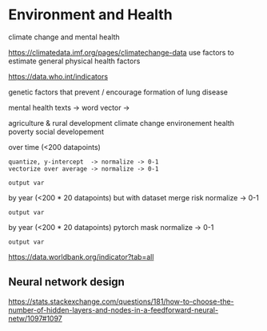 # Environment and Health

climate change and mental health 


https://climatedata.imf.org/pages/climatechange-data
	use factors to estimate general physical health factors

https://data.who.int/indicators

genetic factors that prevent / encourage formation of lung disease


mental health texts -> word vector -> 


agriculture & rural development
climate change
environement
health
poverty
social developement


over time (<200 datapoints)

	quantize, y-intercept  -> normalize -> 0-1
	vectorize over average -> normalize -> 0-1

	output var


by year (<200 * 20 datapoints) but with dataset merge risk
	normalize -> 0-1

	output var

by year (<200 * 20 datapoints)
	pytorch mask
	normalize -> 0-1

	output var


https://data.worldbank.org/indicator?tab=all

## Neural network design

https://stats.stackexchange.com/questions/181/how-to-choose-the-number-of-hidden-layers-and-nodes-in-a-feedforward-neural-netw/1097#1097
